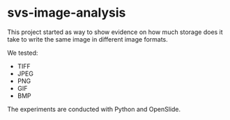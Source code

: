 # svs-image-analysis

This project started as way to show evidence on how much storage
does it take to write the same image in different image formats.

We tested:
* TIFF
* JPEG
* PNG
* GIF
* BMP

The experiments are conducted with Python and OpenSlide.
